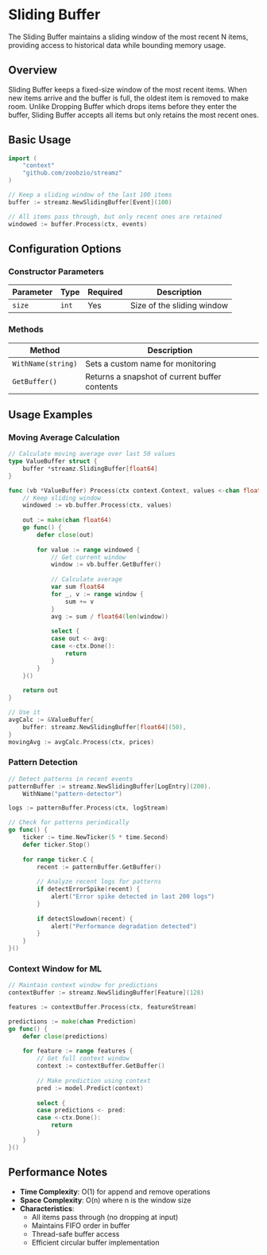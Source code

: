 # Sliding Buffer

The Sliding Buffer maintains a sliding window of the most recent N items, providing access to historical data while bounding memory usage.

## Overview

Sliding Buffer keeps a fixed-size window of the most recent items. When new items arrive and the buffer is full, the oldest item is removed to make room. Unlike Dropping Buffer which drops items before they enter the buffer, Sliding Buffer accepts all items but only retains the most recent ones.

## Basic Usage

```go
import (
    "context"
    "github.com/zoobzio/streamz"
)

// Keep a sliding window of the last 100 items
buffer := streamz.NewSlidingBuffer[Event](100)

// All items pass through, but only recent ones are retained
windowed := buffer.Process(ctx, events)
```

## Configuration Options

### Constructor Parameters

| Parameter | Type | Required | Description |
|-----------|------|----------|-------------|
| `size` | `int` | Yes | Size of the sliding window |

### Methods

| Method | Description |
|--------|-------------|
| `WithName(string)` | Sets a custom name for monitoring |
| `GetBuffer()` | Returns a snapshot of current buffer contents |

## Usage Examples

### Moving Average Calculation

```go
// Calculate moving average over last 50 values
type ValueBuffer struct {
    buffer *streamz.SlidingBuffer[float64]
}

func (vb *ValueBuffer) Process(ctx context.Context, values <-chan float64) <-chan float64 {
    // Keep sliding window
    windowed := vb.buffer.Process(ctx, values)
    
    out := make(chan float64)
    go func() {
        defer close(out)
        
        for value := range windowed {
            // Get current window
            window := vb.buffer.GetBuffer()
            
            // Calculate average
            var sum float64
            for _, v := range window {
                sum += v
            }
            avg := sum / float64(len(window))
            
            select {
            case out <- avg:
            case <-ctx.Done():
                return
            }
        }
    }()
    
    return out
}

// Use it
avgCalc := &ValueBuffer{
    buffer: streamz.NewSlidingBuffer[float64](50),
}
movingAvg := avgCalc.Process(ctx, prices)
```

### Pattern Detection

```go
// Detect patterns in recent events
patternBuffer := streamz.NewSlidingBuffer[LogEntry](200).
    WithName("pattern-detector")

logs := patternBuffer.Process(ctx, logStream)

// Check for patterns periodically
go func() {
    ticker := time.NewTicker(5 * time.Second)
    defer ticker.Stop()
    
    for range ticker.C {
        recent := patternBuffer.GetBuffer()
        
        // Analyze recent logs for patterns
        if detectErrorSpike(recent) {
            alert("Error spike detected in last 200 logs")
        }
        
        if detectSlowdown(recent) {
            alert("Performance degradation detected")
        }
    }
}()
```

### Context Window for ML

```go
// Maintain context window for predictions
contextBuffer := streamz.NewSlidingBuffer[Feature](128)

features := contextBuffer.Process(ctx, featureStream)

predictions := make(chan Prediction)
go func() {
    defer close(predictions)
    
    for feature := range features {
        // Get full context window
        context := contextBuffer.GetBuffer()
        
        // Make prediction using context
        pred := model.Predict(context)
        
        select {
        case predictions <- pred:
        case <-ctx.Done():
            return
        }
    }
}()
```

## Performance Notes

- **Time Complexity**: O(1) for append and remove operations
- **Space Complexity**: O(n) where n is the window size
- **Characteristics**:
  - All items pass through (no dropping at input)
  - Maintains FIFO order in buffer
  - Thread-safe buffer access
  - Efficient circular buffer implementation